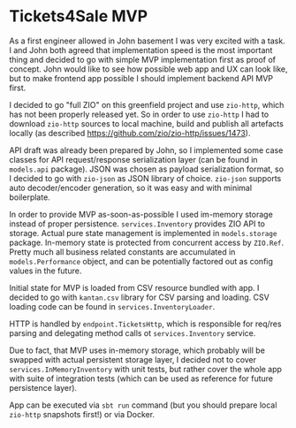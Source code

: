 # Tickets4Sale MVP

As a first engineer allowed in John basement I was very excited with a task.
I and John both agreed that implementation speed is the most important thing 
and decided to go with simple MVP implementation first as proof of concept.
John would like to see how possible web app and UX can look like, but to make
frontend app possible I should implement backend API MVP first.

I decided to go "full ZIO" on this greenfield project and use `zio-http`, which has
not been properly released yet. So in order to use `zio-http` I had to download `zio-http` sources 
to local machine, build and publish all artefacts locally (as described https://github.com/zio/zio-http/issues/1473).

API draft was already been prepared by John, so I implemented some case classes for API request/response
serialization layer (can be found in `models.api` package). JSON was chosen as payload serialization format, 
so I decided to go with `zio-json` as JSON library of choice. `zio-json` supports auto decoder/encoder generation, 
so it was easy and with minimal boilerplate.

In order to provide MVP as-soon-as-possible I used im-memory storage instead of proper persistence.
`services.Inventory` provides ZIO API to storage. Actual pure state management is implemented in
`models.storage` package. In-memory state is protected from concurrent access by `ZIO.Ref`.
Pretty much all business related constants are accumulated in `models.Performance` object,
and can be potentially factored out as config values in the future.

Initial state for MVP is loaded from CSV resource bundled with app. I decided to go with
`kantan.csv` library for CSV parsing and loading. CSV loading code can be found in 
`services.InventoryLoader`.

HTTP is handled by `endpoint.TicketsHttp`, which is responsible for req/res parsing and
delegating method calls ot `services.Inventory` service.

Due to fact, that MVP uses in-memory storage, which probably will be swapped with actual
persistent storage layer, I decided not to cover `services.InMemoryInventory` with unit tests,
but rather cover the whole app with suite of integration tests (which can be used as reference
for future persistence layer).

App can be executed via `sbt run` command (but you should prepare local `zio-http` snapshots first!)
or via Docker.